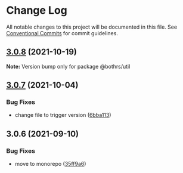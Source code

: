 # Change Log

All notable changes to this project will be documented in this file.
See [Conventional Commits](https://conventionalcommits.org) for commit guidelines.

## [3.0.8](https://github.com/bothrs/open-source/compare/@bothrs/util@3.0.7...@bothrs/util@3.0.8) (2021-10-19)

**Note:** Version bump only for package @bothrs/util





## [3.0.7](https://github.com/bothrs/open-source/compare/@bothrs/util@3.0.6...@bothrs/util@3.0.7) (2021-10-04)


### Bug Fixes

* change file to trigger version ([6bba113](https://github.com/bothrs/open-source/commit/6bba11398935fa3044a091dba8ec5e5fb63d87b7))





## 3.0.6 (2021-09-10)


### Bug Fixes

* move to monorepo ([35ff9a6](https://github.com/bothrs/open-source/commit/35ff9a6f1672dbed467837e48d03edc0a3889470))
